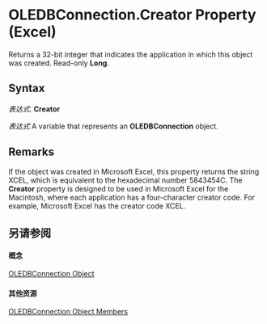 
# OLEDBConnection.Creator Property (Excel)

Returns a 32-bit integer that indicates the application in which this object was created. Read-only  **Long**.


## Syntax

 _表达式_. **Creator**

 _表达式_ A variable that represents an **OLEDBConnection** object.


## Remarks

If the object was created in Microsoft Excel, this property returns the string XCEL, which is equivalent to the hexadecimal number 5843454C. The  **Creator** property is designed to be used in Microsoft Excel for the Macintosh, where each application has a four-character creator code. For example, Microsoft Excel has the creator code XCEL.


## 另请参阅


#### 概念


[OLEDBConnection Object](f246e544-9854-8e71-a7f7-dec57dd725e4.md)
#### 其他资源


[OLEDBConnection Object Members](http://msdn.microsoft.com/library/2f1a2f81-ee3a-1b60-8dc3-87818e1790c1%28Office.15%29.aspx)
